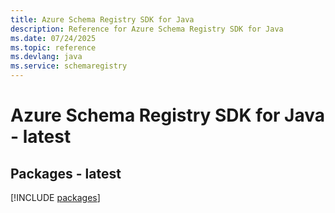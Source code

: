 ```yaml
---
title: Azure Schema Registry SDK for Java
description: Reference for Azure Schema Registry SDK for Java
ms.date: 07/24/2025
ms.topic: reference
ms.devlang: java
ms.service: schemaregistry
---
```

# Azure Schema Registry SDK for Java - latest
## Packages - latest
[!INCLUDE [packages](schema-registry-index.md)]